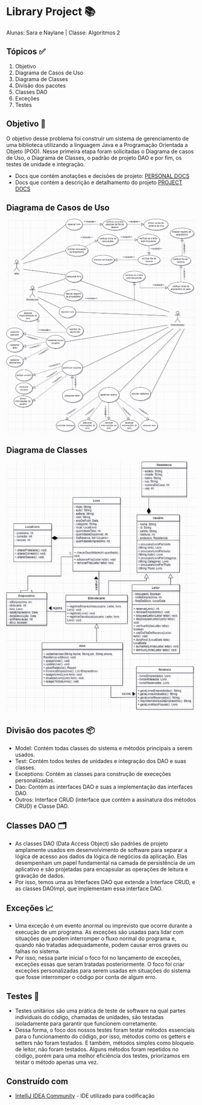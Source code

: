 # Library Project 📚
Alunas: Sara e Naylane | Classe: Algoritmos 2

## Tópicos ✅
1. Objetivo
2. Diagrama de Casos de Uso
3. Diagrama de Classes
4. Divisão dos pacotes 
5. Classes DAO
6. Exceções
7. Testes

## Objetivo 📝
O objetivo desse problema foi construir um sistema de gerenciamento de uma biblioteca utilizando a linguagem Java e
a Programação Orientada a Objeto (POO). Nesse primeira etapa foram solicitadas o Diagrama de casos de Uso, o Diagrama de Classes, o padrão de 
projeto DAO e por fim, os testes de unidade e integração.
- Docs que contém anotações e decisões de projeto:
[PERSONAL DOCS](https://docs.google.com/document/d/1mNysGljSI1wn0CKSz9MCoo9DC_7ymS4rivhGJET128w/edit)
- Docs que contém a descrição e detalhamento do projeto
[PROJECT DOCS](https://docs.google.com/document/d/1K5wVcqw1sJ4_HRGZKCJ5lyudzDCfvsqBEtBueskVJrQ/edit)

## Diagrama de Casos de Uso
![Diagrama de Casos de Uso](/diagrams/casos_de_uso.jpg)

## Diagrama de Classes
![Diagrama de Casos de Uso](/diagrams/diagrama_de_classes.jpg)

## Divisão dos pacotes 📦
- Model: Contém todas classes do sistema e métodos principais a serem usados.
- Test: Contém todos testes de unidades e integração dos DAO e suas classes.
- Exceptions: Contém as classes para construção de execeções personalizadas. 
- Dao: Contém as interfaces DAO e suas a implementação das interfaces DAO. 
- Outros: Interface CRUD (interface que contém a assinatura dos métodos CRUD) e Classe DAO.

## Classes DAO 🗂️
- As classes DAO (Data Access Object) são padrões de projeto amplamente usados em desenvolvimento de software para 
separar a lógica de acesso aos dados da lógica de negócios da aplicação. Elas desempenham um papel fundamental na 
camada de persistência de um aplicativo e são projetadas para encapsular as operações de leitura e gravação de dados. 
- Por isso, temos uma as Interfaces DAO que extende a Interface CRUD, e as classes DAOImpl, que implementam essa 
interface DAO.

## Exceções 📈
- Uma exceção é um evento anormal ou imprevisto que ocorre durante a execução de um programa. As exceções são usadas 
para lidar com situações que podem interromper o fluxo normal do programa e, quando não tratadas adequadamente, podem 
causar erros graves ou falhas no sistema. 
- Por isso, nessa parte inicial o foco foi no lançamento de exceções, exceções essas que seram tratadas posteriormente. 
O foco foi criar exceções personalizadas para serem usadas em situações do sistema que fosse interromper o código por 
conta de algum erro. 

## Testes 🧪
- Testes unitários são uma prática de teste de software na qual partes individuais do código, chamadas de unidades, são 
testadas isoladamente para garantir que funcionem corretamente. 
- Dessa forma, o foco dos nossos testes foram testar métodos essenciais para o funcionamento do código, por isso, 
métodos como os getters e setters não foram testados. E também, métodos simples como bloqueio de leitor, não foram 
testados. Alguns métodos foram repetidos no código, porém para uma melhor eficiência dos testes, priorizamos em testar 
o método apenas uma vez.

## Construído com

* [IntelliJ IDEA Community](https://www.jetbrains.com/idea/download/) - IDE utilizado para codificação
